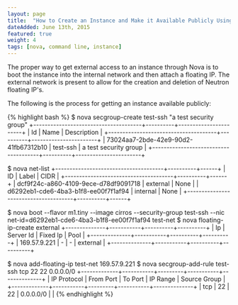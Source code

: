 ```yaml
---
layout: page
title:  "How to Create an Instance and Make it Available Publicly Using the Command Line"
dateAdded: June 13th, 2015
featured: true
weight: 4
tags: [nova, command line, instance]
---
```


The proper way to get external access to an instance through Nova is to boot the instance into the internal network and then attach a floating IP. The external network is present to allow for the creation and deletion of Neutron floating IP's.

The following is the process for getting an instance available publicly:

{% highlight bash %}
$ nova secgroup-create test-ssh "a test security group"
+--------------------------------------+----------+-----------------------+
| Id                                   | Name     | Description           |
+--------------------------------------+----------+-----------------------+
| 73024aa7-2bde-42e9-90d2-41fb67312b10 | test-ssh | a test security group |
+--------------------------------------+----------+-----------------------+

$ nova net-list
+--------------------------------------+----------+------+
| ID | Label | CIDR |
+--------------------------------------+----------+------+
| dcf9f24c-a860-4109-9ece-d78df9091718 | external | None |
| d6292eb1-cde6-4ba3-b1f8-ee00f7f1af94 | internal | None |
+--------------------------------------+----------+------+

$ nova boot --flavor m1.tiny --image cirros --security-group test-ssh --nic net-id=d6292eb1-cde6-4ba3-b1f8-ee00f7f1af94 test-net
$ nova floating-ip-create external
+--------------+-----------+----------+----------+
| Ip           | Server Id | Fixed Ip | Pool     |
+--------------+-----------+----------+----------+
| 169.57.9.221 | -         | -        | external |
+--------------+-----------+----------+----------+

$ nova add-floating-ip test-net 169.57.9.221
$ nova secgroup-add-rule test-ssh tcp 22 22 0.0.0.0/0
+-------------+-----------+---------+-----------+--------------+
| IP Protocol | From Port | To Port | IP Range  | Source Group |
+-------------+-----------+---------+-----------+--------------+
| tcp         | 22        | 22      | 0.0.0.0/0 |              |
{% endhighlight %}
